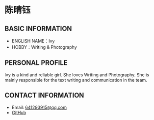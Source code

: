 # 陈晴钰

 ## BASIC INFORMATION

- ENGLISH NAME：Ivy
- HOBBY：Writing & Photography

## PERSONAL PROFILE

Ivy is a kind and reliable girl. She loves Writing and Photography.
She is mainly responsible for the text writing and communication in the team.

## CONTACT INFORMATION

- Email: 641293915@qq.com
- [GitHub](https://github.com/2022015544/Ivy-yu)
